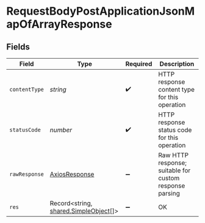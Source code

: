 # RequestBodyPostApplicationJsonMapOfArrayResponse


## Fields

| Field                                                                        | Type                                                                         | Required                                                                     | Description                                                                  |
| ---------------------------------------------------------------------------- | ---------------------------------------------------------------------------- | ---------------------------------------------------------------------------- | ---------------------------------------------------------------------------- |
| `contentType`                                                                | *string*                                                                     | :heavy_check_mark:                                                           | HTTP response content type for this operation                                |
| `statusCode`                                                                 | *number*                                                                     | :heavy_check_mark:                                                           | HTTP response status code for this operation                                 |
| `rawResponse`                                                                | [AxiosResponse](https://axios-http.com/docs/res_schema)                      | :heavy_minus_sign:                                                           | Raw HTTP response; suitable for custom response parsing                      |
| `res`                                                                        | Record<string, [shared.SimpleObject](../../models/shared/simpleobject.md)[]> | :heavy_minus_sign:                                                           | OK                                                                           |